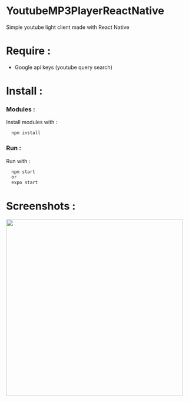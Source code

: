 # YoutubeMP3PlayerReactNative
Simple youtube light client made with React Native

# Require :
- Google api keys (youtube query search)


# Install :

### Modules :
Install modules with :
```bash
  npm install
``` 

### Run :
Run with :
```bash
  npm start
  or 
  expo start
``` 
# Screenshots :

<img src="https://github.com/LightAnge/YoutubeMP3PlayerReactNative/tree/main/screenshots/1.PNG?raw=true" width="480">
